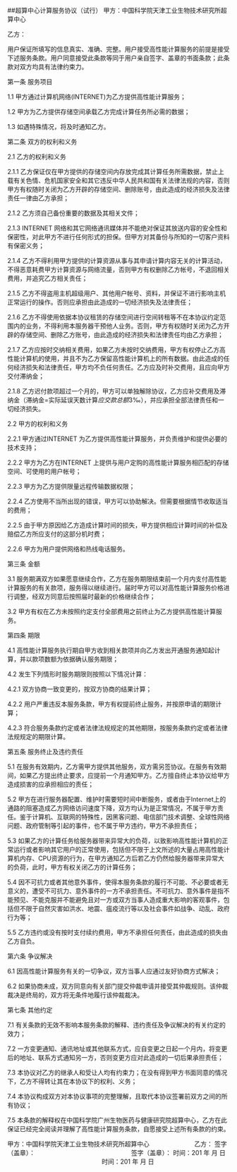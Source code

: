 ##超算中心计算服务协议（试行）
甲方：中国科学院天津工业生物技术研究所超算中心

乙方：

用户保证所填写的信息真实、准确、完整。用户接受高性能计算服务的前提是接受下述服务条款。用户同意接受此条款等同于用户亲自签字、盖章的书面条款；此条款对双方均具有法律约束力。

第一条  服务项目

1.1 甲方通过计算机网络(INTERNET)为乙方提供高性能计算服务；

1.2 甲方为乙方提供存储空间承载乙方完成计算任务所必需的数据；

1.3 如遇特殊情况，将及时通知乙方。

第二条  双方的权利和义务

2.1 乙方的权利和义务

2.1.1 乙方保证仅在甲方提供的存储空间内存放完成其计算任务所需数据，禁止上载有关色情、危机国家安全和其它违反中华人民共和国有关法律法规的内容，否则甲方有权随时关闭为乙方开辟的存储空间、删除账号，由此造成的经济损失及法律责任一律由乙方承担；

2.1.2 乙方须自己备份重要的数据及其相关文件；

2.1.3 INTERNET 网络和其它网络通讯媒体并不能绝对保证其放送内容的安全性和保密性，对此甲方不进行任何形式的担保。但甲方对其备份与所知的一切客户资料有保密义务；

2.1.4 乙方不得利用甲方提供的计算资源从事与其申请计算内容无关的计算活动，不得恶意耗费甲方计算资源与网络流量，否则甲方有权删除乙方帐号，不退回相关费用，并追究乙方相关责任；

2.1.5 乙方不得盗用主机超级用户、其他用户帐号、资料，并保证不进行影响主机正常运行的操作。否则应承担由此造成的一切经济损失及法律责任；

2.1.6 乙方不得使用依据本协议租赁的存储空间进行空间转租等不在本协议约定范围内的业务，不得利用本服务器干预他人业务。否则，甲方有权随时关闭为乙方开辟的存储空间、删除乙方账号，由此造成的经济损失和法律责任均由乙方承担；

2.1.7 乙方应按时交纳相关费用，如果乙方未按时交纳费用，甲方有权停止乙方高性能计算机的使用，并且不为乙方保留高性能计算机上的所有数据。由此造成的任何经济损失和法律责任，甲方均不负任何责任。乙方应及时补交费用，且应向甲方交付滞纳金；

2.1.8 乙方迟付款项超过一个月的，甲方可以单独解除协议，乙方应补交费用及滞纳金（滞纳金=实际延误天数计算*应交款总额*3‰），并应承担全部法律责任和一切经济损失。

2.2 甲方的权利和义务

2.2.1 甲方通过INTERNET 为乙方提供高性能计算服务，并负责维护和提供必要的技术支持；

2.2.2 甲方为乙方在INTERNET 上提供与用户定购的高性能计算服务相匹配的存储空间、可使用的用户帐号；

2.2.3 甲方为乙方提供限量远程传输数据权限；

2.2.4 乙方使用不当所出现的错误，甲方可以协助解决。但需要根据情节收取适当的费用；

2.2.5 由于甲方原因给乙方造成计算时间的损失，甲方提供相应计算时间的补偿及赔偿乙方所应支付的这部分机时费；

2.2.6 甲方为用户提供网络和热线电话服务。

第三条  金额

3.1 服务期满双方如果愿意继续合作，乙方在服务期限结束前一个月内支付高性能计算服务的有关款项，服务得以继续进行。届时甲方可以对高性能计算服务价格进行调整，经双方同意后按照届时最新的价格继续合作；

3.2 甲方有权在乙方未按照约定支付全部费用之前终止为乙方提供高性能计算服务。

第四条  期限

4.1 高性能计算服务执行期自甲方收到相关款项并向乙方发出开通服务通知起计算，并以款项数额为依据确认服务期限；

4.2 发生下列情形时服务期限则按照以下情况计算：

4.2.1 双方协商一致变更的，按双方协商的结果计算；

4.2.2 用户严重违反本服务条款，甲方有权提前终止服务，并按原申请的期限计算；

4.2.3 符合服务条款约定或者法律法规规定的其他期限，按服务条款约定或者法律法规规定的期限计算。

第五条  服务终止及违约责任

5.1 在服务有效期内，乙方需甲方提供其他服务，双方需另签协议。在服务有效期间，如果乙方提出终止要求，应提前一个月通知甲方。乙方擅自终止本协议给甲方造成损害的应承担相应的责任；

5.2 甲方在进行服务器配置、维护时需要短时间中断服务，或者由于Internet上的通路的阻塞造成乙方网络访问速度下降，双方均认为是正常情况，不属于甲方责任。鉴于计算机、互联网的特殊性，因黑客问题、电信部门技术调整、全球性网络问题、政府管制等引起的事件，也不属于甲方违约，甲方不承担责任；

5.3 如果乙方的计算任务给服务器带来异常大的负荷，以致影响高性能计算机的正常运行或者影响其它用户的正常使用，包括但不限于上文所述的大量占用高性能计算机内存、CPU资源的行为，在甲方通知乙方后若乙方仍然给服务器带来异常大的负荷，此时，甲方有权关闭乙方的计算任务；

5.4 因不可抗力或者其他意外事件，使得本服务条款的履行不可能、不必要或者无意义的，遭受不可抗力、意外事件的一方不承担责任。不可抗力、意外事件是指不能预见、不能克服并不能避免且对一方或双方当事人造成重大影响的客观事件，包括但不限于自然灾害如洪水、地震、瘟疫流行等以及社会事件如战争、动乱、政府行为等；

5.5 乙方违约或没有按时支付续约费用，甲方不承担任何责任，由此造成的损失由乙方自负。

第六条  争议解决

6.1 因高性能计算服务有关的一切争议，双方当事人应通过友好协商方式解决；

6.2 如果协商未成，双方同意向有关部门提交仲裁申请并接受其仲裁规则。该仲裁裁决是终局的，双方将无条件地履行该仲裁裁决。

第七条  其他约定

7.1 有关条款的无效不影响本服务条款的解释、违约责任及争议解决的有关约定的效力；

7.2 一方变更通知、通讯地址或其他联系方式，应自变更之日起一个月内，将变更后的地址、联系方式通知另一方，否则变更方应对此造成的一切后果承担责任；

7.3 本协议对乙方的继承人和受让人均有约束力；在没有得到甲方书面同意的情况下，乙方不得转让其在本协议下的权利、义务；

7.4 本协议构成双方对本协议事项的完整理解，且取代本协议签署前双方之间的所有协议；

7.5 本条款的解释权在中国科学院广州生物医药与健康研究院超算中心，乙方在此保证已经完全阅读并理解了高性能计算服务条款，自愿接受上述所有条款的约束。

甲方：中国科学院天津工业生物技术研究所超算中心    　　　　　　　乙方：
签字（盖章）：                                     　　　　　　　　　　　　　　　    签字（盖章）：
时间：201  年  月  日                              　　　　　　　　　　　　　　　    时间：201  年  月  日
